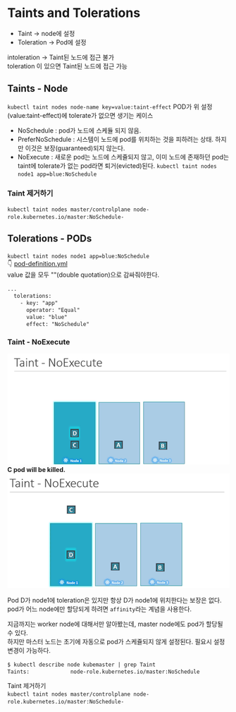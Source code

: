 # Taints and Tolerations
* Taint -> node에 설정  
* Toleration -> Pod에 설정

intoleration -> Taint된 노드에 접근 불가  
toleration 이 있으면 Taint된 노드에 접근 가능

## Taints - Node
`kubectl taint nodes node-name key=value:taint-effect` 
POD가 위 설정(value:taint-effect)에 tolerate가 없으면 생기는 케이스
* NoSchedule : pod가 노드에 스케듈 되지 않음. 
* PreferNoSchedule : 시스템이 노드에 pod를 위치하는 것을 피하려는 상태. 하지만 이것은 보장(guaranteed)되지 않는다.
* NoExecute : 새로운 pod는 노드에 스케쥴되지 않고, 이미 노드에 존재하던 pod는 taint에 tolerate가 없는 pod라면 퇴거(evicted)된다.
`kubectl taint nodes node1 app=blue:NoSchedule`

### Taint 제거하기
`kubectl taint nodes master/controlplane node-role.kubernetes.io/master:NoSchedule-`

## Tolerations - PODs
`kubectl taint nodes node1 app=blue:NoSchedule`  
👇
[pod-definition.yml](../demo/taint_and_tolerations/pod-definition.yml)  
value 값을 모두 ""(double quotation)으로 감싸줘야한다. 
```
...
  tolerations:
    - key: "app"
      operator: "Equal"
      value: "blue"
      effect: "NoSchedule"
```

### Taint - NoExecute
![taint-noexecution1](../contents/taint-noexecution1.PNG)  
**C pod will be killed.**  
![taint-noexecution2](../contents/taint-noexecution.PNG)
 
 
Pod D가 node1에 toleration은 있지만 항상 D가 node1에 위치한다는 보장은 없다.  
pod가 어느 node에만 할당되게 하려면 `affinity`라는 계념을 사용한다.

지금까지는 worker node에 대해서만 알아봤는데, master node에도 pod가 할당될 수 있다.  
하지만 마스터 노드는 초기에 자동으로 pod가 스케쥴되지 않게 설정된다. 필요시 설정 변경이 가능하다.
```
$ kubectl describe node kubemaster | grep Taint
Taints:             node-role.kubernetes.io/master:NoSchedule
```
Taint 제거하기  
`kubectl taint nodes master/controlplane node-role.kubernetes.io/master:NoSchedule-`
